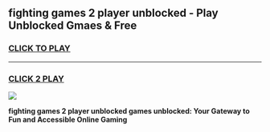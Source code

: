 
## fighting games 2 player unblocked - Play Unblocked Gmaes & Free
<h3>
<a href="https://news.freeplayer.one?title=fighting_games_2_player_unblocked&ref=23F">CLICK TO PLAY</a></h3>
<hr>

<h3>
<a href="https://news.freeplayer.one?title=fighting_games_2_player_unblocked&ref=23F">CLICK 2 PLAY</a>
  
</h3>

<a href="https://news.freeplayer.one?title=fighting_games_2_player_unblocked&ref=23F/"><img src="https://clearcache.store/games.png"></a>


**fighting games 2 player unblocked games unblocked: Your Gateway to Fun and Accessible Online Gaming**
